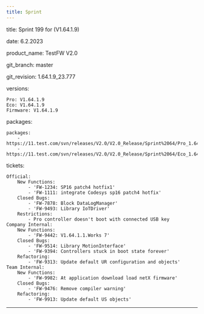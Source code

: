 ```yaml
---
title: Sprint
---
```

title: Sprint 199 for (V1.64.1.9)

date: 6.2.2023

product_name: TestFW V2.0

git_branch: master

git_revision: 1.64.1.9_23.777

versions:

    Pro: V1.64.1.9
    Eco: V1.64.1.9
    Firmware: V1.64.1.9
packages:

    packages:
        - https://11.test.com/svn/releases/V2.0/V2.0_Release/Sprint%2064/Pro_1.64.6.0_21.9.8.777.seco
        - https://11.test.com/svn/releases/V2.0/V2.0_Release/Sprint%2064/Eco_1.64.6.0_21.9.8.777.seco
tickets:

    Official:
        New Functions:
            - 'FW-1234: SP16 patch4 hotfix1'
            - 'FW-1111: integrate Codesys sp16 patch4 hotfix'
        Closed Bugs:
            - 'FW-7878: Block DataLogManager'
            - 'FW-9493: Library IoTDriver'
        Restrictions:
            - Pro controller doesn't boot with connected USB key
    Company Internal:
        New Functions:
            - 'FW-9442: V1.64.1.1.Works 7'
        Closed Bugs:
            - 'FW-9514: Library MotionInterface'
            - 'FW-9394: Controllers stuck in boot state forever'
        Refactoring:
            - 'FW-9313: Update default UR configuration and objects'
    Team Internal:
        New Functions:
            - 'FW-9982: At application download load netX firmware'
        Closed Bugs:
            - 'FW-9476: Remove compiler warning'
        Refactoring:
            - 'FW-9913: Update default US objects'

---